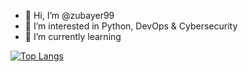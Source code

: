 - 👋 Hi, I’m @zubayer99
- 👀 I’m interested in Python, DevOps & Cybersecurity
- 🌱 I’m currently learning 
<!-- - 💞️ I’m looking to collaborate on ... -->
<!-- - 📫 How to reach me ... -->
[![Top Langs](https://github-readme-stats.vercel.app/api/top-langs/?username=zubayer99&layout=compact)](https://github.com/zubayer99/github-readme-stats)
<!---
zubayer99/zubayer99 is a ✨ special ✨ repository because its `README.md` (this file) appears on your GitHub profile.
You can click the Preview link to take a look at your changes.
--->
